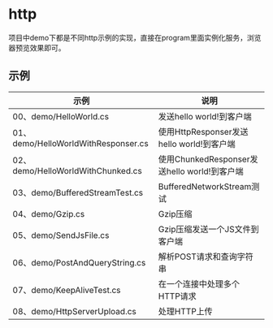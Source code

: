 # http
项目中demo下都是不同http示例的实现，直接在program里面实例化服务，浏览器预览效果即可。
## 示例
|示例|说明|
|--|--|
|00、demo/HelloWorld.cs|发送hello world!到客户端|
|01、demo/HelloWorldWithResponser.cs|使用HttpResponser发送hello world!到客户端|
|02、demo/HelloWorldWithChunked.cs|使用ChunkedResponser发送hello world!到客户端|
|03、demo/BufferedStreamTest.cs|BufferedNetworkStream测试|
|04、demo/Gzip.cs|Gzip压缩|
|05、demo/SendJsFile.cs|Gzip压缩发送一个JS文件到客户端|
|06、demo/PostAndQueryString.cs|解析POST请求和查询字符串|
|07、demo/KeepAliveTest.cs|在一个连接中处理多个HTTP请求|
|08、demo/HttpServerUpload.cs|处理HTTP上传|